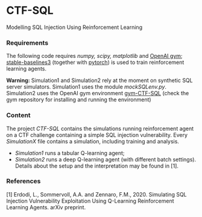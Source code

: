 # CTF-SQL
Modelling SQL Injection Using Reinforcement Learning

### Requirements
The following code requires *numpy, scipy, matplotlib* and [OpenAI gym](https://github.com/openai/gym); [stable-baselines3](https://stable-baselines3.readthedocs.io/en/master/) (together with [pytorch](https://pytorch.org/)) is used to train reinforcement learning agents.

**Warning:** Simulation1 and Simulation2 rely at the moment on synthetic SQL server simulators. Simulation1 uses the module *mockSQLenv.py*. Simulation2 uses the OpenAI gym environment [gym-CTF-SQL](https://github.com/avalds/gym-CTF-SQL) (check the gym repository for installing and running the environment)

### Content
The project *CTF-SQL* contains the simulations running reinforcement agent on a CTF challenge containing a simple SQL injection vulnerability. Every *SimulationX* file contains a simulation, including training and analysis.
- *Simulation1* runs a tabular Q-learning agent;
- *Simulation2* runs a deep Q-learning agent (with different batch settings).
Details about the setup and the interpretation may be found in [1].

### References

\[1\] Erdodi, L., Sommervoll, A.A. and Zennaro, F.M., 2020. Simulating SQL Injection Vulnerability Exploitation Using Q-Learning Reinforcement Learning Agents. arXiv preprint.